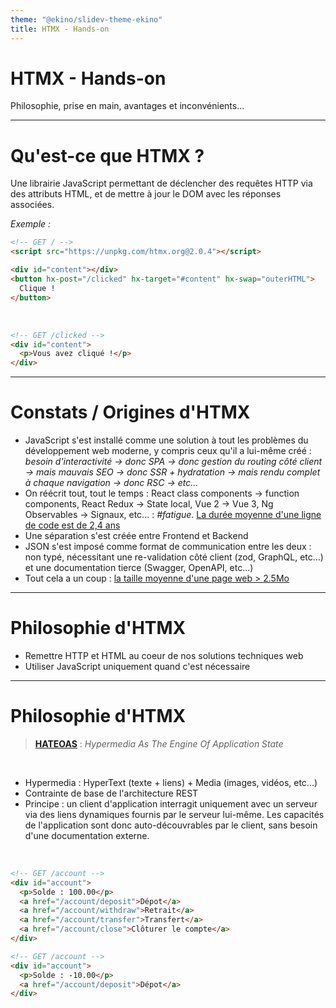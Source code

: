 ```yaml
---
theme: "@ekino/slidev-theme-ekino"
title: HTMX - Hands-on
---
```


# HTMX - Hands-on

Philosophie, prise en main, avantages et inconvénients...

---

# Qu'est-ce que HTMX ?

Une librairie JavaScript permettant de déclencher des requêtes HTTP via des attributs HTML, et de mettre à jour le DOM avec les réponses associées.

_Exemple :_

```html
<!-- GET / -->
<script src="https://unpkg.com/htmx.org@2.0.4"></script>

<div id="content"></div>
<button hx-post="/clicked" hx-target="#content" hx-swap="outerHTML">
  Clique !
</button>
```

<br />

```html
<!-- GET /clicked -->
<div id="content">
  <p>Vous avez cliqué !</p>
</div>
```

---

# Constats / Origines d'HTMX

<v-clicks>

- JavaScript s'est installé comme une solution à tout les problèmes du développement web moderne, y compris ceux qu'il a lui-même créé : _besoin d'interactivité → donc SPA → donc gestion du routing côté client → mais mauvais SEO → donc SSR + hydratation → mais rendu complet à chaque navigation → donc RSC → etc..._
- On réécrit tout, tout le temps : React class components → function components, React Redux → State local, Vue 2 → Vue 3, Ng Observables → Signaux, etc... : _#fatigue_. [La durée moyenne d'une ligne de code est de 2,4 ans](https://pmc.ncbi.nlm.nih.gov/articles/PMC7959608/)
- Une séparation s'est créée entre Frontend et Backend
- JSON s'est imposé comme format de communication entre les deux : non typé, nécessitant une re-validation côté client (zod, GraphQL, etc...) et une documentation tierce (Swagger, OpenAPI, etc...)
- Tout cela a un coup : [la taille moyenne d'une page web > 2.5Mo](https://almanac.httparchive.org/en/2024/page-weight)

</v-clicks>

---

# Philosophie d'HTMX

- Remettre HTTP et HTML au coeur de nos solutions techniques web
- Utiliser JavaScript uniquement quand c'est nécessaire

---

# Philosophie d'HTMX

> [**HATEOAS**](https://fr.wikipedia.org/wiki/HATEOAS) : _Hypermedia As The Engine Of Application State_

<br />

- Hypermedia : HyperText (texte + liens) + Media (images, vidéos, etc...)
- Contrainte de base de l'architecture REST
- Principe : un client d'application interragit uniquement avec un serveur via des liens dynamiques fournis par le serveur lui-même. Les capacités de l'application sont donc auto-découvrables par le client, sans besoin d'une documentation externe.

<br />

<div class="flex gap-4">

```html
<!-- GET /account -->
<div id="account">
  <p>Solde : 100.00</p>
  <a href="/account/deposit">Dépot</a>
  <a href="/account/withdraw">Retrait</a>
  <a href="/account/transfer">Transfert</a>
  <a href="/account/close">Clôturer le compte</a>
</div>
```

```html
<!-- GET /account -->
<div id="account">
  <p>Solde : -10.00</p>
  <a href="/account/deposit">Dépot</a>
</div>
```

</div>
